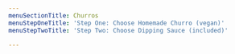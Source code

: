 ```yaml
---
menuSectionTitle: Churros
menuStepOneTitle: 'Step One: Choose Homemade Churro (vegan)'
menuStepTwoTitle: 'Step Two: Choose Dipping Sauce (included)'

---
```

